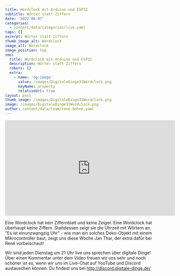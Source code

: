 ```yaml
---
title: Wordclock mit Arduino und ESP32
subtitle: Wörter statt Ziffern
date: '2022-06-07'
categories:
  - content/data/categories/live.yaml
tags: []
excerpt: Wörter statt Ziffern
thumb_image_alt: Wordclock
image_alt: Wordclock
image_position: top
seo:
  title: Wordclock mit Arduino und ESP32
  description: Wörter statt Ziffern
  robots: []
  extra:
    - name: 'og:image'
      value: /images/DigitaleDinge31Wordclock.png
      keyName: property
      relativeUrl: true
layout: post
thumb_image: /images/DigitaleDinge31Wordclock.png
image: /images/DigitaleDinge31Wordclock.png
author: content/data/team/rene-bohne.yaml
---
```

<iframe width="560" height="315"
src="https://www.youtube.com/embed/cYjUURrcA5A?modestbranding=1"
frameborder="0" allow="accelerometer; autoplay; encrypted-media;
gyroscope; picture-in-picture" allowfullscreen>\\\</iframe>

Eine Wordclock hat kein Ziffernblatt und keine Zeiger. Eine Wordclock hat überhaupt keine Ziffern. Stattdessen zeigt sie die Uhrzeit mit Wörtern an. "Es ist einunzwangzig Uhr" - wie man ein solches Deko-Objekt mit einem Mikrocontroller baut, zeigt uns diese Woche Jan Thar, der extra dafür bei René vorbeischaut!

Wir sind jeden Dienstag um 21 Uhr live uns sprechen über digitale Dinge! Über einen Kommentar unter dem Video freuen wir uns sehr und noch schöner ist es, wenn wir uns im Live-Chat auf YouTube und Discord austauschen können. Du findest uns bei http://discord.digitale-dinge.de/